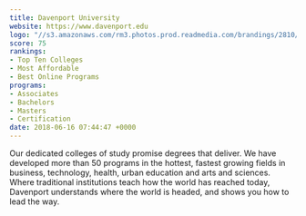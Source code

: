 ```yaml
---
title: Davenport University
website: https://www.davenport.edu
logo: "//s3.amazonaws.com/rm3.photos.prod.readmedia.com/brandings/2810/medium/DU_Logo_-_280_x_280.jpg"
score: 75
rankings:
- Top Ten Colleges
- Most Affordable
- Best Online Programs
programs:
- Associates
- Bachelors
- Masters
- Certification
date: 2018-06-16 07:44:47 +0000
---
```

Our dedicated colleges of study promise degrees that deliver. We have developed more than 50 programs in the hottest, fastest growing fields in business, technology, health, urban education and arts and sciences. Where traditional institutions teach how the world has reached today, Davenport understands where the world is headed, and shows you how to lead the way.